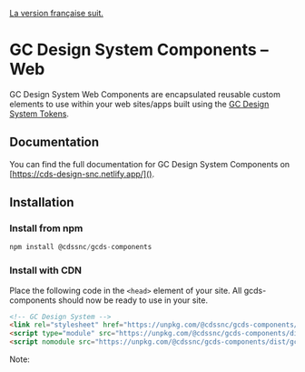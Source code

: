 [La version française suit.](#système-de-design---composants-gc)

# GC Design System Components – Web

GC Design System Web Components are encapsulated reusable custom elements to use within your web sites/apps built using the [GC Design System Tokens](https://github.com/cds-snc/gcds-tokens).

## Documentation

You can find the full documentation for GC Design System Components on [https://cds-design-snc.netlify.app/]().

## Installation

### Install from npm

``` js
npm install @cdssnc/gcds-components
```

### Install with CDN

Place the following code in the `<head>` element of your site.
All gcds-components should now be ready to use in your site.

``` html
<!-- GC Design System -->
<link rel="stylesheet" href="https://unpkg.com/@cdssnc/gcds-components/dist/gcds/gcds.css">
<script type="module" src="https://unpkg.com/@cdssnc/gcds-components/dist/gcds/gcds.esm.js"></script>
<script nomodule src="https://unpkg.com/@cdssnc/gcds-components/dist/gcds/gcds.js"></script>
```

Note: <script type="module"> requires a server to load properly, if developing locally, please use <script nomodule>.


### Supported frameworks

The gcds-component library works in multiple frameworks.

#### Javascript

Place the following code in the `<head>` element of your site.

``` html
<!-- Font Awesome (Icons) -->
<link href="https://unpkg.com/font-awesome/css/font-awesome.min.css" rel="stylesheet">

<!-- GC Design System -->
<link rel="stylesheet" href="/node_modules/@cdssnc/gcds-components/dist/gcds/gcds.css">
<script type="module" src="/node_modules/@cdssnc/gcds-components/dist/gcds/gcds.esm.js"></script>
<script nomodule src="/node_modules/@cdssnc/gcds-components/dist/gcds/gcds.js"></script>
```

All gcds-components should now be ready to use in your site.

#### React



### Angular



#### Vue

Place the following code in the `main.js` file of your app.

``` js
import { applyPolyfills, defineCustomElements } from '@cdssnc/gcds-components/loader';
import '@cdssnc/gcds-components/dist/gcds/gcds.css';

applyPolyfills().then(() => {
  defineCustomElements();
});
```

All gcds-components should now be ready to use in your Vue app.

## How to contribute

If you are interested in contributing to GC Design System Components, please read our [contributing guidelines](https://github.com/cds-snc/gcds-components/blob/main/CONTRIBUTING.md).

## License

Code released under the [MIT License](https://github.com/cds-snc/gcds-components/blob/main/LICENSE).

--------


